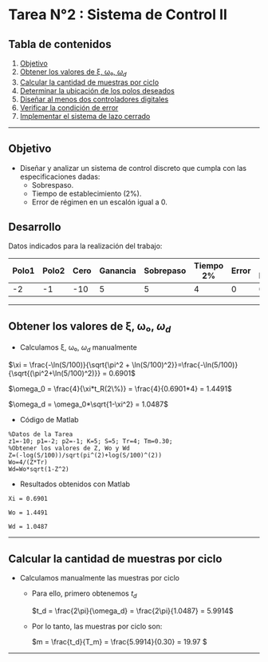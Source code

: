 # Tarea N°2 : Sistema de Control II

## Tabla de contenidos
1. [Objetivo](#objetivo)
2. [Obtener los valores de ξ, ω₀, $ω_d$](#obtener-los-valores-de-ξ-ω₀-$ω_d$)
3. [Calcular la cantidad de muestras por ciclo](#calcular-la-cantidad-de-muestras-por-ciclo)
4. [Determinar la ubicación de los polos deseados](#determinar-la-ubicación-de-los-polos-deseados)
5. [Diseñar al menos dos controladores digitales](#diseñar-al-menos-dos-controladores-digitales)
6. [Verificar la condición de error](#verificar-la-condición-de-error)
7. [Implementar el sistema de lazo cerrado](#implementar-el-sistema-de-lazo-cerrado)

--- 

## Objetivo

- Diseñar y analizar un sistema de control discreto que cumpla con las especificaciones dadas:
  - Sobrespaso.
  - Tiempo de establecimiento (2%).
  - Error de régimen en un escalón igual a 0.

## Desarrollo

Datos indicados para la realización del trabajo:

| Polo1 | Polo2 | Cero | Ganancia | Sobrepaso | Tiempo 2% | Error | Tiempo Muestreo |
|-------|-------|------|----------|-----------|-----------|-------|-----------------|
| -2    | -1    | -10  | 5        | 5         | 4         | 0     | 0.30            |

---

## Obtener los valores de ξ, ω₀, $ω_d$

- Calculamos ξ, ω₀, $ω_d$ manualmente

$\xi = \frac{-\ln(S/100)}{\sqrt{\pi^2 + \ln(S/100)^2}}=\frac{-\ln(5/100)}{\sqrt{(\pi^2+\ln(5/100)^2)}} = 0.6901$

$\omega_0 = \frac{4}{\xi*t_R(2\%)} = \frac{4}{0.6901*4} = 1.4491$

$\omega_d = \omega_0*\sqrt{1-\xi^2} = 1.0487$

- Código de Matlab

```
%Datos de la Tarea
z1=-10; p1=-2; p2=-1; K=5; S=5; Tr=4; Tm=0.30;
%Obtener los valores de Z, Wo y Wd
Z=(-log(S/100))/sqrt(pi^(2)+log(S/100)^(2))
Wo=4/(Z*Tr)
Wd=Wo*sqrt(1-Z^2)
```

- Resultados obtenidos con Matlab

```
Xi = 0.6901

Wo = 1.4491

Wd = 1.0487
```
---

## Calcular la cantidad de muestras por ciclo

- Calculamos manualmente las muestras por ciclo

    - Para ello, primero obtenemos $t_d$

      $t_d = \frac{2\pi}{\omega_d} = \frac{2\pi}{1.0487} = 5.9914$ 

    - Por lo tanto, las muestras por ciclo son:

      $m = \frac{t_d}{T_m} = \frac{5.9914}{0.30} = 19.97 $

---
